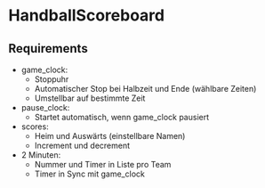 # HandballScoreboard

## Requirements

- game_clock:
    - Stoppuhr
    - Automatischer Stop bei Halbzeit und Ende (wählbare Zeiten)
    - Umstellbar auf bestimmte Zeit
- pause_clock:
    - Startet automatisch, wenn game_clock pausiert
- scores:
    - Heim und Auswärts (einstellbare Namen)
    - Increment und decrement
- 2 Minuten:
    - Nummer und Timer in Liste pro Team
    - Timer in Sync mit game_clock

